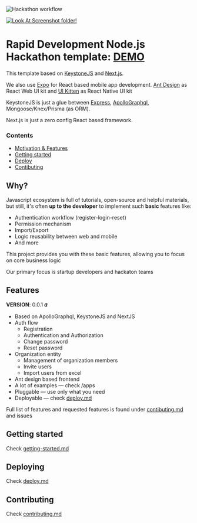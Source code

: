 ![Hackathon workflow](https://image.shutterstock.com/image-vector/banner-hackathon-design-sprintlike-event-260nw-1418226719.jpg)

[![Look At Screenshot folder!](https://user-images.githubusercontent.com/1394025/105494912-4cbe4d80-5cdd-11eb-8148-4940c0ce7846.png)](https://drive.google.com/drive/folders/1Srw2T91_rRLTWgJc-Zh693hhbD2JS6Yh)

# Rapid Development Node.js Hackathon template: [DEMO](https://demo.dok.8iq.dev/)

This template based on [KeystoneJS](https://github.com/keystonejs/keystone) and [Next.js](https://github.com/vercel/next.js).

We also use [Expo](https://github.com/expo/expo) for React based mobile app development.
[Ant Design](https://github.com/ant-design/ant-design) as React Web UI kit and [UI Kitten](https://github.com/akveo/react-native-ui-kitten) as React Native UI kit 

KeystoneJS is just a glue between [Express](https://github.com/expressjs/express), 
[ApolloGraphql](https://github.com/apollographql/), Mongoose/Knex/Prisma (as ORM).

Next.js is just a zero config React based framework.

### Contents

* [Motivation & Features](#why)
* [Getting started](docs/getting-started.md)
* [Deploy](docs/deploy.md)
* [Contibuting](docs/contributing.md)

## Why?

Javascript ecosystem is full of tutorials, open-source and helpful materials,
but still, it's often **up to the developer** to implement such **basic** features like:
* Authentication workflow (register-login-reset)
* Permission mechanism
* Import/Export
* Logic reusability between web and mobile
* And more

This project provides you with these basic features, allowing you to focus on core business logic 

Our primary focus is startup developers and hackaton teams

## Features

**VERSION**: 0.0.1 **𝛼**

* Based on ApolloGraphql, KeystoneJS and NextJS
* Auth flow
  * Registration
  * Authentication and Authorization
  * Change password
  * Reset password
* Organization entity
  * Management of organization members
  * Invite users
  * Import users from excel
* Ant design based frontend
* A lot of examples — check /apps
* Pluggable — use only what you need
* Deployable — check [deploy.md](docs/deploy.md)

Full list of features and requested features is found under [contibuting.md](docs/contributing.md) and issues

## Getting started

Check [getting-started.md](docs/getting-started.md)

## Deploying

Check [deploy.md](docs/deploy.md)

## Contributing

Check [contributing.md](docs/contributing.md)
